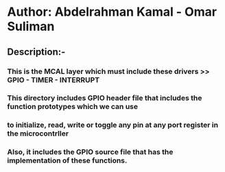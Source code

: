 # Author: Abdelrahman Kamal - Omar Suliman

## Description:-
### This is the MCAL layer which must include these drivers >> GPIO - TIMER - INTERRUPT
### This directory includes GPIO header file that includes the function prototypes which we can use
### to initialize, read, write or toggle any pin at any port register in the microcontrller
### Also, it includes the GPIO source file that has the implementation of these functions.



